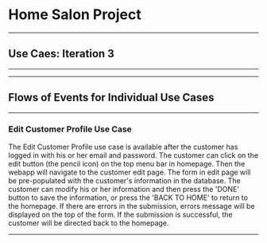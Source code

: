 
# **Home Salon Project**

---  

## Use Caes: **Iteration 3**

---


---

## Flows of Events for Individual Use Cases

---

### Edit Customer Profile Use Case

The Edit Customer Profile use case is available after the customer has logged in with his or her email and password. The customer can click on the edit button (the pencil icon) on the top menu bar in homepage. Then the webapp will navigate to the customer edit page. The form in edit page will be pre-populated with the customer's information in the database. The customer can modify his or her information and then press the 'DONE' button to save the information, or press the 'BACK TO HOME' to return to the homepage. If there are errors in the submission, errors message will be displayed on the top of the form. If the submission is successful, the customer will be directed back to the homepage.

---
